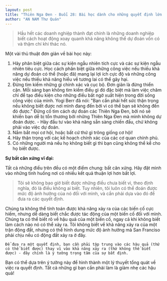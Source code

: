 ```yaml
---
layout: post
title: "Thiên Nga Đen - Buổi 28: Bài học dành cho những quyết định lớn và quan trọng: Bạn thật sự có thể tận dụng được vấn đề của việc dự đoán và sự kiêu ngạo trí thức!"
author: "AN NAM Thư Quán"
---
```


> Hầu hết các doanh nghiệp thành đạt chính là những doanh nghiệp biết cách hoạt động xoay quanh khả năng không thể dự đoán vốn có và thậm chí khi thác nó.

Một vài thủ thuật đơn giản về bài học này:

1. Hãy phân biệt giữa các sự kiện ngẫu nhiên tích cực và các sự kiện ngẫu nhiên tiêu cực. Học cách phân biệt giữa những công việc nếu thiếu khả năng dự đoán có thể (hoặc đã) mang lại lợi ích cực độ và những công việc nếu thiếu khả năng hiểu về tương lai có thể gây hại.
2. Đừng tìm kiếm những gì chính xác và cục bộ. Đơn giản là đừng thiển cận. Mỗi sáng bạn không tìm kiếm điều gì đó đặc biệt mà làm việc chăm chỉ để tạo điều kiện cho những điều bất ngờ xuất hiện trong đời sống công việc của mình. Yogi Berr đã nói: "Bạn cần phải hết sức thận trọng nếu không biết được nơi mình đang đến bởi vì có thể bạn sẽ không đến đó được." Đừng cố tìm cách dự đoán các Thiên Nga Đen, bởi nó sẽ khiến bạn dễ bị tổn thương bởi những Thiên Nga Đen mà mình không dự đoán được. - Hãy đầu tư vào khả năng sẵn sàng chiến đấu, chứ không phải vào việc dự đoán.
3. Nắm bắt mọi cơ hội, hoặc bất cứ thứ gì trông giống cơ hội!
4. Hãy thận trọng với các kế hoạch chính xác của các cơ quan chính phủ.
5. Có những người mà nếu họ không biết gì thì bạn cũng không thể kể cho họ biết được.

**Sự bất cân xứng vĩ đại:**

Tất cả những điều trên đều có một điểm chung: bất cân xứng. Hãy đặt mình vào những tình huống nơi có nhiều kết quả thuận lợi hơn bất lợi.

> Tôi sẽ không bao giờ biết được những điều chưa biết vì, theo định nghĩa, đó là điều không ai biết. Tuy nhiên, tôi luôn có thể đoán được mức độ ảnh hưởng của nó đối với mình, và cần phải dựa vào đó để đưa ra các quyết định.

Chúng ta không thể tính toán được khả năng xảy ra của các biến cố cực hiếm, nhưng dễ dàng biết chắc được tác động của một biến cố đối với mình. Chúng ta có thể biết rõ về hậu quả của một biến cố, ngay cả khi không biết làm cách nào nó có thể xảy ra. Tôi không biết về khả năng xảy ra của một trận động đất, nhưng có thể hình dung mức độ ảnh hưởng mà San Franciso phải chịu nếu có động đất xảy ra ở đây.


```
Để đưa ra một quyết định, bạn cần phải tập trung vào các hậu quả (thứ có thể biết được) thay vì vào khả năng xảy ra (thứ không thể biết được) - đây chính là ý tưởng trọng tâm của sự bất định.
```


Bạn có thể dựa trên ý tưởng này để hình thành một lý thuyết tổng quát về việc ra quyết định. Tất cả những gì bạn cần phải làm là giảm nhẹ các hậu quả!


